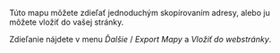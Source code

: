 Túto mapu môžete zdieľať jednoduchým skopírovaním adresy, alebo ju môžete vložiť do vašej stránky.

Zdieľanie nájdete v menu _Ďalšie_ / _Export Mapy_ a _Vložiť do webstránky_.

